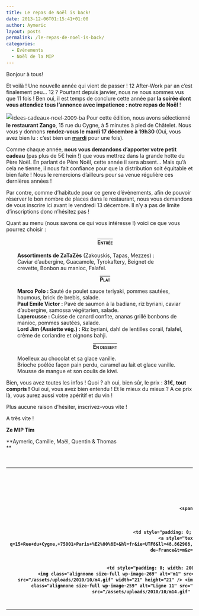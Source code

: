 ```yaml
---
title: Le repas de Noël is back!
date: 2013-12-06T01:15:41+01:00
author: Aymeric
layout: posts
permalink: /le-repas-de-noel-is-back/
categories:
  - Evènements
  - Noël de la MIP
---
```

Bonjour à tous!

Et voilà ! Une nouvelle année qui vient de passer ! 12 After-Work par an c&#8217;est finalement peu&#8230; 12 ? Pourtant depuis janvier, nous ne nous sommes vus que 11 fois ! Ben oui, il est temps de conclure cette année par **la soirée dont vous attendiez tous l&#8217;annonce avec impatience : notre repas de Noël** !

<img class="size-thumbnail wp-image-2410 alignleft" style="font-family: 'Open Sans', sans-serif; font-size: 15px; line-height: 1.62em;" alt="idees-cadeaux-noel-2009-ba" src="/assets/uploads/2013/12/idees-cadeaux-noel-2009-ba-150x150.jpg" width="140" height="140" srcset="/assets/uploads/2013/12/idees-cadeaux-noel-2009-ba-150x150.jpg 150w, /assets/uploads/2013/12/idees-cadeaux-noel-2009-ba-100x100.jpg 100w" sizes="(max-width: 140px) 100vw, 140px" /> Pour cette édition, nous avons sélectionné **le restaurant Zango**, 15 rue du Cygne, à 5 minutes à pied de Châtelet. Nous vous y donnons **rendez-vous le mardi 17 décembre à 19h30** (Oui, vous avez bien lu : c&#8217;est bien un <span style="text-decoration: underline;"><strong>mardi</strong></span> pour une fois).

Comme chaque année, **nous vous demandons d&#8217;apporter votre petit cadeau** (pas plus de 5€ hein !) que vous mettrez dans la grande hotte du Père Noël. En parlant de Père Noël, cette année il sera absent&#8230; Mais qu&#8217;à cela ne tienne, il nous fait confiance pour que la distribution soit équitable et bien faite ! Nous le remercions d&#8217;ailleurs pour sa venue régulière ces dernières années !

Par contre, comme d&#8217;habitude pour ce genre d&#8217;évènements, afin de pouvoir réserver le bon nombre de places dans le restaurant, nous vous demandons de vous inscrire ici avant le vendredi 13 décembre. Il n&#8217;y a pas de limite d&#8217;inscriptions donc n&#8217;hésitez pas !

<p style="text-align: left;">
  <span>Quant au menu (nous savons ce qui vous intéresse !) voici ce que vous pourrez choisir :</span>
</p>

<p style="text-align: center; padding-left: 30px;">
  <strong><span style="font-variant: small-caps; text-decoration: overline; line-height: 25px;">Entrée</span></strong>
</p>

<p style="text-align: left; padding-left: 30px;">
  <strong>Assortiments de ZaTaZès</strong> (Zakouskis, Tapas, Mezzes) :<br /> Caviar d&#8217;aubergine, Guacamole, Tyrokaftery, Beignet de crevette, Bonbon au manioc, Falafel.
</p>

<p style="text-align: center; padding-left: 30px;">
  <strong><span style="font-variant: small-caps; text-decoration: overline;">Plat</span></strong>
</p>

<p style="text-align: left; padding-left: 30px;">
  <strong>Marco Polo : </strong>Sauté de poulet sauce teriyaki, pommes sautées, houmous, brick de brebis, salade.<br /> <strong>Paul Emile Victor : </strong>Pavé de saumon à la badiane, riz byriani, caviar d&#8217;aubergine, samossa végétarien, salade.<br /> <strong>Laperousse : </strong>Cuisse de canard confite, ananas grillé bonbons de manioc, pommes sautées, salade.<br /> <strong>Lord Jim (Assiette vég.) : </strong>Riz byriani, dahl de lentilles corail, falafel, crème de coriandre et oignons bahji.
</p>

<p style="text-align: center; padding-left: 30px;">
  <strong><span style="font-variant: small-caps; text-decoration: overline;">En dessert</span></strong>
</p>

<p style="text-align: left; padding-left: 30px;">
  Moelleux au chocolat et sa glace vanille.<br /> Brioche poêlée façon pain perdu, caramel au lait et glace vanille.<br /> Mousse de mangue et son coulis de kiwi.
</p>

<p style="text-align: left;">
  Bien, vous avez toutes les infos ! Quoi ? ah oui, bien sûr, le prix : <strong>31€, tout compris !</strong> Oui oui, vous avez bien entendu ! Et le mieux du mieux ? A ce prix là, vous aurez aussi votre apéritif et du vin !
</p>

<p style="text-align: left;">
  Plus aucune raison d&#8217;hésiter, inscrivez-vous vite !
</p>

A très vite !

**Ze MIP Tim**

 **Aymeric, Camille, Maël, Quentin & Thomas  
** 

&nbsp;

<table style="font-weight: bold; vertical-align: middle; padding: 0;">
  <tr>
    <td style="padding: 10px; width: 120px; font-weight: bold; vertical-align: middle; text-align: center;">
      <div style="height: 45px; font-size: 70px; color: #cc0033; margin-top: 15px;">
        17
      </div>
      
      <div>
        <span style="font-size: 30px; color: #333;">Déc.</span><br /> 19h30
      </div>
    </td>
    
    <td style="padding: 0; width: 225px; font-weight: bold; font-size: 20px; vertical-align: middle;">
      <a style="text-decoration: none; color: #333;" href="https://maps.google.fr/maps?q=15+Rue+du+Cygne,+75001+Paris+%E2%80%8E+&hl=fr&ie=UTF8&ll=48.862908,2.349347&spn=0.005795,0.013937&sll=48.861913,2.349283&sspn=0.005795,0.013937&hnear=15+Rue+du+Cygne,+75001+Paris,+%C3%8Ele-de-France&t=m&z=17" target="_blank">Zango<br /> 15 rue du Cygne<br /> 75001 Paris</a>
    </td>
    
    <td style="padding: 0; width: 200px; font-weight: bold; font-size: 20px; vertical-align: middle; text-align: center;">
      <img class="alignnone size-full wp-image-269" alt="m1" src="/assets/uploads/2010/10/m1.gif" width="21" height="21" /> <img class="alignnone size-full wp-image-272" alt="m4" src="/assets/uploads/2010/10/m4.gif" width="21" height="21" /> <img class="alignnone size-full wp-image-275" alt="m7" src="/assets/uploads/2010/10/m7.gif" width="21" height="21" /> <img class="alignnone size-full wp-image-259" alt="Ligne 11" src="/assets/uploads/2010/10/m11.gif" width="21" height="21" /> <img class="alignnone size-full wp-image-283" alt="m14" src="/assets/uploads/2010/10/m14.gif" width="21" height="21" /><br /> <span style="color: #000000;"> Châtelet / Les Halles</span>
    </td>
  </tr>
</table>
